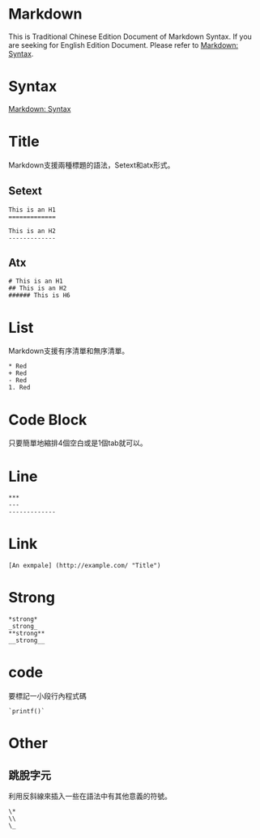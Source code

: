 # Markdown

This is Traditional Chinese Edition Document of Markdown Syntax. If you are seeking for English Edition Document. Please refer to [Markdown: Syntax](https://daringfireball.net/projects/markdown/syntax).

# Syntax

[Markdown: Syntax](https://markdown.tw/)

# Title

Markdown支援兩種標題的語法，Setext和atx形式。

## Setext

    This is an H1
    =============

    This is an H2
    -------------
## Atx

    # This is an H1
    ## This is an H2
    ###### This is H6

# List

Markdown支援有序清單和無序清單。

    * Red
    + Red
    - Red
    1. Red

# Code Block

只要簡單地縮排4個空白或是1個tab就可以。

# Line

    ***
    ---
    -------------

# Link

    [An exmpale] (http://example.com/ "Title")

# Strong

    *strong*
    _strong_
    **strong**
    __strong__
    
# code

要標記一小段行內程式碼

    `printf()`

# Other

## 跳脫字元

利用反斜線來插入一些在語法中有其他意義的符號。

    \*
    \\
    \_
